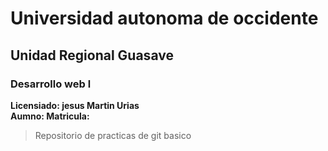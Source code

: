 # Universidad autonoma de occidente
## Unidad Regional Guasave
### Desarrollo web l


**Licensiado: jesus Martin Urias**<br>
**Aumno:   Matricula:**

> Repositorio de practicas de git basico